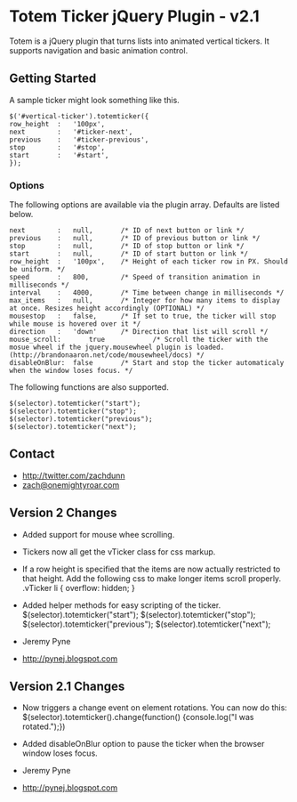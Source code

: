 # Totem Ticker jQuery Plugin - v2.1

Totem is a jQuery plugin that turns lists into animated vertical tickers. It supports navigation and basic animation control.

## Getting Started

A sample ticker might look something like this.

    $('#vertical-ticker').totemticker({
	row_height	:	'100px',
	next		:	'#ticker-next',
	previous	:	'#ticker-previous',
	stop		:	'#stop',
	start		:	'#start',
    });

### Options

The following options are available via the plugin array. Defaults are listed below.

    next		:	null,		/* ID of next button or link */
    previous	:	null,		/* ID of previous button or link */
    stop		:	null,		/* ID of stop button or link */
    start		:	null,		/* ID of start button or link */
    row_height	:	'100px',	/* Height of each ticker row in PX. Should be uniform. */
    speed		:	800,		/* Speed of transition animation in milliseconds */
    interval	:	4000,		/* Time between change in milliseconds */
    max_items	: 	null, 		/* Integer for how many items to display at once. Resizes height accordingly (OPTIONAL) */
    mousestop	:	false,		/* If set to true, the ticker will stop while mouse is hovered over it */
    direction	:	'down'		/* Direction that list will scroll */
    mouse_scroll:       true            /* Scroll the ticker with the mosue wheel if the jquery.mousewheel plugin is loaded. (http://brandonaaron.net/code/mousewheel/docs) */
    disableOnBlur: 	false		/* Start and stop the ticker automaticaly when the window loses focus. */


The following functions are also supported.

    $(selector).totemticker("start");
    $(selector).totemticker("stop");
    $(selector).totemticker("previous");
    $(selector).totemticker("next");

## Contact

- http://twitter.com/zachdunn
- zach@onemightyroar.com

## Version 2 Changes

- Added support for mouse whee scrolling.
- Tickers now all get the vTicker class for css markup.
- If a row height is specified that the items are now actually restricted to that height.  Add the following css to make longer items scroll properly.
        .vTicker li { overflow: hidden; }
- Added helper methods for easy scripting of the ticker.
        $(selector).totemticker("start");
        $(selector).totemticker("stop");
        $(selector).totemticker("previous");
        $(selector).totemticker("next");
        
 - Jeremy Pyne
 - http://pynej.blogspot.com

## Version 2.1 Changes

- Now triggers a change event on element rotations.  You can now do this:
        $(selector).totemticker().change(function() {console.log("I was rotated.");})
- Added disableOnBlur option to pause the ticker when the browser window loses focus.

- Jeremy Pyne
- http://pynej.blogspot.com